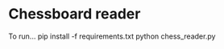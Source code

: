 # Chessboard reader

To run...
    pip install -f requirements.txt
    python chess_reader.py <FEN string>
